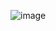 ![image](https://user-images.githubusercontent.com/57319180/156869442-82cd5b5c-4ddc-4709-88fe-fc3335fd981e.png)

